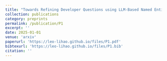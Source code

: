 ```yaml
---
title: "Towards Refining Developer Questions using LLM-Based Named Entity Recognition for Developer Chatroom Conversations"
collection: publications
category: preprints
permalink: /publication/P1
excerpt: ''
date: 2025-01-01
venue: 'arxiv'
paperurl: 'https://leo-lihao.github.io/files/P1.pdf'
bibtexurl: 'https://leo-lihao.github.io/files/P1.bib'
citation: ''
---
```

